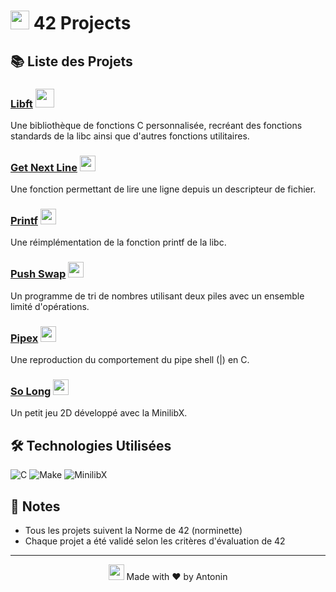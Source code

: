 # <img src="https://media.giphy.com/media/Nx0rz3jtxtEre/giphy.gif" width="30"> 42 Projects

## 📚 Liste des Projets

### [Libft](https://github.com/antoninpicard/42_libft) <img src="https://media.giphy.com/media/WUlplcMpOCEmTGBtBW/giphy.gif" width="30">
Une bibliothèque de fonctions C personnalisée, recréant des fonctions standards de la libc ainsi que d'autres fonctions utilitaires.

### [Get Next Line](https://github.com/antoninpicard/42_get_next_line) <img src="https://media.giphy.com/media/QssGEmpkyEOhBCb7e1/giphy.gif" width="25">
Une fonction permettant de lire une ligne depuis un descripteur de fichier.

### [Printf](https://github.com/antoninpicard/42_printf) <img src="https://media.giphy.com/media/KEYEpIngcmXlHetDqz/giphy.gif" width="25">
Une réimplémentation de la fonction printf de la libc.

### [Push Swap](https://github.com/antoninpicard/42_push_swap) <img src="https://media.giphy.com/media/RbDKaczqWovIugyJmW/giphy.gif" width="25">
Un programme de tri de nombres utilisant deux piles avec un ensemble limité d'opérations.

### [Pipex](https://github.com/antoninpicard/42_pipex) <img src="https://media.giphy.com/media/26tn33aiTi1jkl6H6/giphy.gif" width="25">
Une reproduction du comportement du pipe shell (|) en C.

### [So Long](https://github.com/antoninpicard/42_so_long) <img src="https://media.giphy.com/media/13HgwGsXF0aiGY/giphy.gif" width="25">
Un petit jeu 2D développé avec la MinilibX.

## 🛠 Technologies Utilisées
![C](https://img.shields.io/badge/C-00599C?style=for-the-badge&logo=c&logoColor=white)
![Make](https://img.shields.io/badge/Make-FF69B4?style=for-the-badge&logo=gnu&logoColor=white)
![MinilibX](https://img.shields.io/badge/MinilibX-orange?style=for-the-badge&logo=x&logoColor=white)

## 📝 Notes
- Tous les projets suivent la Norme de 42 (norminette)
- Chaque projet a été validé selon les critères d'évaluation de 42

<div align="center">

---
<img src="https://media.giphy.com/media/3oKIPnAiaMCws8nOsE/giphy.gif" width="25"> Made with ❤️ by Antonin

</div>
